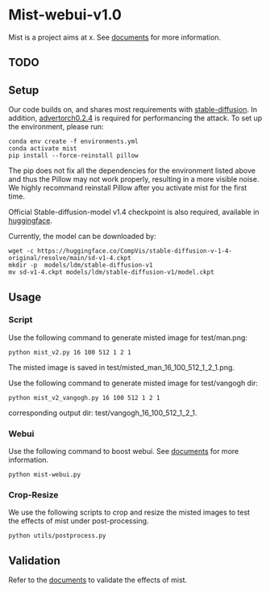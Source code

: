 # Mist-webui-v1.0

Mist is a project aims at x. See [documents](https:) for more information.


## TODO

## Setup

Our code builds on, and shares most requirements with  [stable-diffusion](https://github.com/CompVis/stable-diffusion). In addition, [advertorch0.2.4](https://github.com/BorealisAI/advertorch) is required for performancing the attack. To set up the environment, please run: 

```
conda env create -f environments.yml
conda activate mist
pip install --force-reinstall pillow
```

The pip does not fix all the dependencies for the environment listed above and thus the Pillow may not work properly, resulting in a more visible noise. We highly recommand reinstall Pillow after you activate mist for the first time.


Official Stable-diffusion-model v1.4 checkpoint is also required, available in [huggingface](https://huggingface.co/CompVis/stable-diffusion-v-1-4-original/blob/main/sd-v1-4.ckpt).

Currently, the model can be downloaded by:
```
wget -c https://huggingface.co/CompVis/stable-diffusion-v-1-4-original/resolve/main/sd-v1-4.ckpt
mkdir -p  models/ldm/stable-diffusion-v1
mv sd-v1-4.ckpt models/ldm/stable-diffusion-v1/model.ckpt
```

## Usage

### Script

Use the following command to generate misted image for test/man.png:
```
python mist_v2.py 16 100 512 1 2 1
```
The misted image is saved in test/misted_man_16_100_512_1_2_1.png. 


Use the following command to generate misted image for test/vangogh dir:
```
python mist_v2_vangogh.py 16 100 512 1 2 1
```
corresponding output dir: test/vangogh_16_100_512_1_2_1. 


### Webui

Use the following command to boost webui. See [documents](https:) for more information.
```
python mist-webui.py
```


### Crop-Resize

We use the following scripts to crop and resize the misted images to test the effects of mist under post-processing. 
```
python utils/postprocess.py
```


## Validation

Refer to the [documents](https:) to validate the effects of mist.
